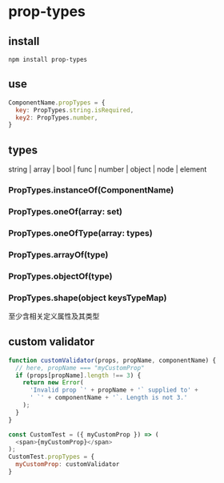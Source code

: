 # prop-types

## install
```shell
npm install prop-types
```

## use
```js
ComponentName.propTypes = {
  key: PropTypes.string.isRequired,
  key2: PropTypes.number,
}
```

## types
string | array | bool | func | number | object | node | element

### PropTypes.instanceOf(ComponentName)

### PropTypes.oneOf(array: set)

### PropTypes.oneOfType(array: types)

### PropTypes.arrayOf(type)

### PropTypes.objectOf(type)

### PropTypes.shape(object keysTypeMap)
至少含相关定义属性及其类型

## custom validator

```js
function customValidator(props, propName, componentName) {
  // here, propName === "myCustomProp"
  if (props[propName].length !== 3) {
    return new Error(
      'Invalid prop `' + propName + '` supplied to' +
      ' `' + componentName + '`. Length is not 3.'
    );
  }
}

const CustomTest = ({ myCustomProp }) => (
  <span>{myCustomProp}</span>
);
CustomTest.propTypes = {
  myCustomProp: customValidator
}
```
